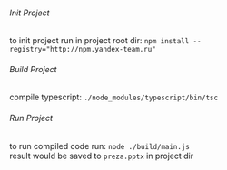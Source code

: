 ###### Init Project
to init project run in project root dir: `npm install --registry="http://npm.yandex-team.ru"`
###### Build Project
compile typescript: `./node_modules/typescript/bin/tsc`
###### Run Project
to run compiled code run: `node ./build/main.js` <br/>
result would be saved to `preza.pptx` in project dir
